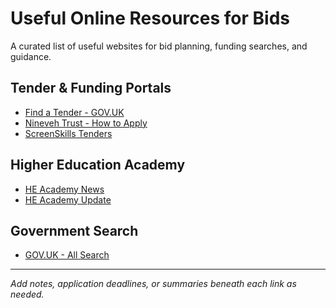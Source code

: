 # Useful Online Resources for Bids

A curated list of useful websites for bid planning, funding searches, and guidance.

## Tender & Funding Portals

- [Find a Tender - GOV.UK](https://www.find-tender.service.gov.uk/Notice/024527-2022?origin=SearchResults&p=1)
- [Nineveh Trust - How to Apply](https://ninevehtrust.org.uk/how-to-apply/)
- [ScreenSkills Tenders](https://www.screenskills.com/training/tenders/animation-skills-fund-animation-production-management-2025-26/)

## Higher Education Academy

- [HE Academy News](http://www.heacademy.ac.uk/news)
- [HE Academy Update](http://www.heacademy.ac.uk/academy-update)

## Government Search

- [GOV.UK - All Search](https://www.gov.uk/search/all)

---

*Add notes, application deadlines, or summaries beneath each link as needed.*
